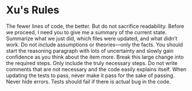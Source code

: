 # Xu's Rules
The fewer lines of code, the better. But do not sacrifice readability.
Before we proceed, I need you to give me a summary of the current state. Summarize what we just did, which files were updated, and what didn’t work. Do not include assumptions or theories—only the facts.
You should start the reasoning paragraph with lots of uncertainty and slowly gain confidence as you think about the item more.
Break this large change into the required steps. Only include the truly necessary steps.
Do not write comments that are not necessary and the code easily explains itself.
When updating the tests to pass, never make it pass for the sake of passing. Never hide errors. Tests should fail if there is actual bug in the code.
